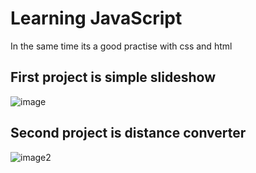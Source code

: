 # Learning JavaScript

In the same time its a good practise with css and html

## First project is simple slideshow
![image](https://github.com/Jateq/js-basics/assets/90255719/020a0221-439a-4ed7-b3d3-53d6f753dd6c)

## Second project is distance converter


![image2](https://github.com/Jateq/js-basics/assets/90255719/a52033c4-c81a-4462-8e07-d86f374ea3cf)